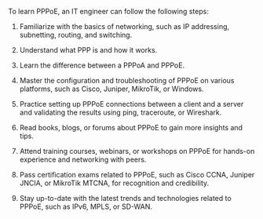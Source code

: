 To learn PPPoE, an IT engineer can follow the following steps:

1. Familiarize with the basics of networking, such as IP addressing, subnetting, routing, and switching.

2. Understand what PPP is and how it works.

3. Learn the difference between a PPPoA and PPPoE.

4. Master the configuration and troubleshooting of PPPoE on various platforms, such as Cisco, Juniper, MikroTik, or Windows.

5. Practice setting up PPPoE connections between a client and a server and validating the results using ping, traceroute, or Wireshark.

6. Read books, blogs, or forums about PPPoE to gain more insights and tips.

7. Attend training courses, webinars, or workshops on PPPoE for hands-on experience and networking with peers.

8. Pass certification exams related to PPPoE, such as Cisco CCNA, Juniper JNCIA, or MikroTik MTCNA, for recognition and credibility.

9. Stay up-to-date with the latest trends and technologies related to PPPoE, such as IPv6, MPLS, or SD-WAN.
